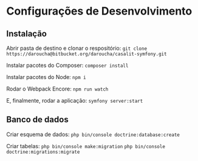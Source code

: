 # Configurações de Desenvolvimento


## Instalação
Abrir pasta de destino e clonar o respositório:
`git clone https://daroucha@bitbucket.org/daroucha/casalit-symfony.git`

Instalar pacotes do Composer:
`composer install`

Instalar pacotes do Node:
`npm i`

Rodar o Webpack Encore:
`npm run watch`

E, finalmente, rodar a aplicação:
`symfony server:start`


## Banco de dados
Criar esquema de dados:
`php bin/console doctrine:database:create`

Criar tabelas:
`php bin/console make:migration`
`php bin/console doctrine:migrations:migrate`